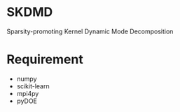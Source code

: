 # SKDMD
Sparsity-promoting Kernel Dynamic Mode Decomposition

# Requirement
- numpy
- scikit-learn
- mpi4py
- pyDOE

